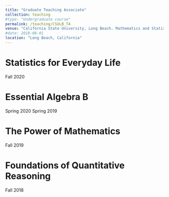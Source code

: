 ```yaml
---
title: "Graduate Teaching Associate"
collection: teaching
#type: "Undergraduate course"
permalink: /teaching/CSULB_TA
venue: "California State University, Long Beach. Mathematics and Statistics"
#date: 2018-08-01
location: "Long Beach, California"
---
```


Statistics for Everyday Life
======
Fall 2020

Essential Algebra B
======
Spring 2020
Spring 2019

The Power of Mathematics
======
Fall 2019

Foundations of Quantitative Reasoning
=====
Fall 2018